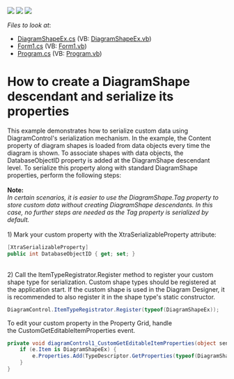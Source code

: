 <!-- default badges list -->
![](https://img.shields.io/endpoint?url=https://codecentral.devexpress.com/api/v1/VersionRange/128585357/15.2.9%2B)
[![](https://img.shields.io/badge/Open_in_DevExpress_Support_Center-FF7200?style=flat-square&logo=DevExpress&logoColor=white)](https://supportcenter.devexpress.com/ticket/details/T361265)
[![](https://img.shields.io/badge/📖_How_to_use_DevExpress_Examples-e9f6fc?style=flat-square)](https://docs.devexpress.com/GeneralInformation/403183)
<!-- default badges end -->
<!-- default file list -->
*Files to look at*:

* [DiagramShapeEx.cs](./CS/XtraDiagram.CustomShapeProperties/DiagramShapeEx.cs) (VB: [DiagramShapeEx.vb](./VB/XtraDiagram.CustomShapeProperties/DiagramShapeEx.vb))
* [Form1.cs](./CS/XtraDiagram.CustomShapeProperties/Form1.cs) (VB: [Form1.vb](./VB/XtraDiagram.CustomShapeProperties/Form1.vb))
* [Program.cs](./CS/XtraDiagram.CustomShapeProperties/Program.cs) (VB: [Program.vb](./VB/XtraDiagram.CustomShapeProperties/Program.vb))
<!-- default file list end -->
# How to create a DiagramShape descendant and serialize its properties


This example demonstrates how to serialize custom data using DiagramControl's serialization mechanism. In the example, the Content property of diagram shapes is loaded from data objects every time the diagram is shown. To associate shapes with data objects, the DatabaseObjectID property is added at the DiagramShape descendant level. To serialize this property along with standard DiagramShape properties, perform the following steps:<br><br><strong>Note:</strong><br><em>In certain scenarios, it is easier to use the DiagramShape.Tag property to store custom data without creating DiagramShape descendants. In this case, no further steps are needed as the Tag property is serialized by default.</em><br><br>1) Mark your custom property with the XtraSerializableProperty attribute:<br>


```cs
[XtraSerializableProperty]
public int DatabaseObjectID { get; set; }
```


<br>2) Call the ItemTypeRegistrator.Register method to register your custom shape type for serialization. Custom shape types should be registered at the application start. If the custom shape is used in the Diagram Designer, it is recommended to also register it in the shape type's static constructor.<br>


```cs
DiagramControl.ItemTypeRegistrator.Register(typeof(DiagramShapeEx));
```


<p>To edit your custom property in the Property Grid, handle the CustomGetEditableItemProperties event.</p>


```cs
private void diagramControl1_CustomGetEditableItemProperties(object sender, DiagramCustomGetEditableItemPropertiesEventArgs e) {
    if (e.Item is DiagramShapeEx) {
        e.Properties.Add(TypeDescriptor.GetProperties(typeof(DiagramShapeEx))["DatabaseObjectID"]);
    }
}
```



<br/>


